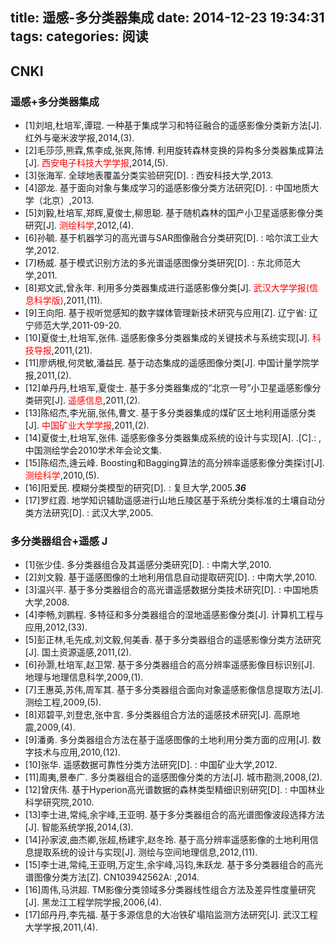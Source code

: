 title: 遥感-多分类器集成
date: 2014-12-23 19:34:31
tags:
categories: 阅读
---
## CNKI
### 遥感+多分类器集成
  * [1]刘培,杜培军,谭琨. 一种基于集成学习和特征融合的遥感影像分类新方法[J]. 红外与毫米波学报,2014,(3).
  * [2]毛莎莎,熊霖,焦李成,张爽,陈博. 利用旋转森林变换的异构多分类器集成算法[J]. <font color=red>西安电子科技大学学报</font>,2014,(5).
  * [3]张海军. 全球地表覆盖分类实验研究[D]. : 西安科技大学,2013.
  * [4]邵龙. 基于面向对象与集成学习的遥感影像分类方法研究[D]. : 中国地质大学（北京）,2013.
  * [5]刘毅,杜培军,郑辉,夏俊士,柳思聪. 基于随机森林的国产小卫星遥感影像分类研究[J]. <font color="red">测绘科学</font>,2012,(4).
  * [6]孙毓. 基于机器学习的高光谱与SAR图像融合分类研究[D]. : 哈尔滨工业大学,2012.
  * [7]杨威. 基于模式识别方法的多光谱遥感图像分类研究[D]. : 东北师范大学,2011.
  * [8]郑文武,曾永年. 利用多分类器集成进行遥感影像分类[J]. <font color=red>武汉大学学报(信息科学版)</font>,2011,(11).
  * [9]王向阳. 基于视听觉感知的数字媒体管理新技术研究与应用[Z]. 辽宁省: 辽宁师范大学,2011-09-20.
  * [10]夏俊士,杜培军,张伟. 遥感影像多分类器集成的关键技术与系统实现[J]. <font color=red>科技导报</font>,2011,(21).
  * [11]廖炳根,何灵敏,潘益民. 基于动态集成的遥感图像分类[J]. 中国计量学院学报,2011,(2).
  * [12]单丹丹,杜培军,夏俊士. 基于多分类器集成的“北京一号”小卫星遥感影像分类研究[J]. <font color=red>遥感信息</font>,2011,(2).
  * [13]陈绍杰,李光丽,张伟,曹文. 基于多分类器集成的煤矿区土地利用遥感分类[J]. <font color=red>中国矿业大学学报</font>,2011,(2).
  * [14]夏俊士,杜培军,张伟. 遥感影像多分类器集成系统的设计与实现[A]. .[C].: ,中国测绘学会2010学术年会论文集.
  * [15]陈绍杰,逄云峰. Boosting和Bagging算法的高分辨率遥感影像分类探讨[J]. <font color=red>测绘科学</font>,2010,(5).
  * [16]阳爱民. 模糊分类模型的研究[D]. : 复旦大学,2005.***36***
  * [17]罗红霞. 地学知识辅助遥感进行山地丘陵区基于系统分类标准的土壤自动分类方法研究[D]. : 武汉大学,2005.
  
### 多分类器组合+遥感 J
  * [1]张少佳. 多分类器组合及其遥感分类研究[D]. : 中南大学,2010.
  * [2]刘文毅. 基于遥感图像的土地利用信息自动提取研究[D]. : 中南大学,2010.
  * [3]温兴平. 基于多分类器组合的高光谱遥感数据分类技术研究[D]. : 中国地质大学,2008.
  * [4]李畅,刘鹏程. 多特征和多分类器组合的湿地遥感影像分类[J]. 计算机工程与应用,2012,(33).
  * [5]彭正林,毛先成,刘文毅,何美香. 基于多分类器组合的遥感影像分类方法研究[J]. 国土资源遥感,2011,(2).
  * [6]孙灏,杜培军,赵卫常. 基于多分类器组合的高分辨率遥感影像目标识别[J]. 地理与地理信息科学,2009,(1).
  * [7]王惠英,苏伟,周军其. 基于多分类器组合面向对象遥感影像信息提取方法[J]. 测绘工程,2009,(5).
  * [8]邓碧平,刘登忠,张中言. 多分类器组合方法的遥感技术研究[J]. 高原地震,2009,(4).
  * [9]潘勇. 多分类器组合方法在基于遥感图像的土地利用分类方面的应用[J]. 数字技术与应用,2010,(12).
  * [10]张华. 遥感数据可靠性分类方法研究[D]. : 中国矿业大学,2012.
  * [11]周夷,景奉广. 多分类器组合的遥感图像分类的方法[J]. 城市勘测,2008,(2).
  * [12]曾庆伟. 基于Hyperion高光谱数据的森林类型精细识别研究[D]. : 中国林业科学研究院,2010.
  * [13]李士进,常纯,余宇峰,王亚明. 基于多分类器组合的高光谱图像波段选择方法[J]. 智能系统学报,2014,(3).
  * [14]孙家波,曲杰卿,张超,杨建宇,赵冬玲. 基于高分辨率遥感影像的土地利用信息提取系统的设计与实现[J]. 测绘与空间地理信息,2012,(11).
  * [15]李士进,常纯,王亚明,万定生,余宇峰,冯钧,朱跃龙. 基于多分类器组合的高光谱图像分类方法[Z]. CN103942562A: ,2014.
  * [16]周伟,马洪超. TM影像分类领域多分类器线性组合方法及差异性度量研究[J]. 黑龙江工程学院学报,2006,(4).
  * [17]邱丹丹,李先福. 基于多源信息的大冶铁矿塌陷监测方法研究[J]. 武汉工程大学学报,2011,(4).